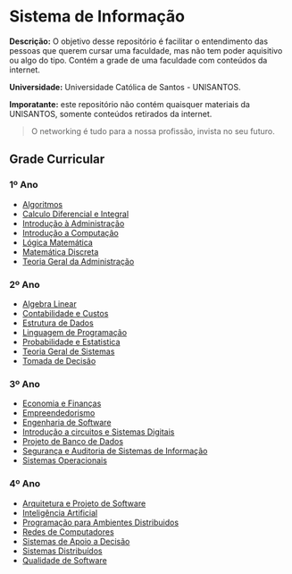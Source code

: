 # Sistema de Informação

**Descrição:** O objetivo desse repositório é facilitar o entendimento das pessoas que querem cursar uma faculdade, mas não tem poder aquisitivo ou algo do tipo. Contém a grade de uma faculdade com conteúdos da internet.

**Universidade:** Universidade Católica de Santos - UNISANTOS.

**Imporatante:** este repositório não contém quaisquer materiais da UNISANTOS, somente conteúdos retirados da internet.

> O networking é tudo para a nossa profissão, invista no seu futuro.


## Grade Curricular

### 1º Ano

- [Algoritmos](sistema-de-informacao/1-ano/algoritmo.md)
- [Calculo Diferencial e Integral](sistema-de-informacao/1-ano/calculo-diferencial-e-integral.md)
- [Introdução à Administração](sistema-de-informacao/1-ano/introducao-a-administracao.md)
- [Introdução a Computação](sistema-de-informacao/1-ano/introducao-a-computacao.md)
- [Lógica Matemática](sistema-de-informacao/1-ano/logica-matematica.md)
- [Matemática Discreta](sistema-de-informacao/1-ano/logica-matematica.md)
- [Teoria Geral da Administração](sistema-de-informacao/1-ano/teoria-geral-de-administracao.md)

### 2º Ano

- [Algebra Linear](sistema-de-informacao/2-ano/algebra-linear.md)
- [Contabilidade e Custos](sistema-de-informacao/2-ano/contabilidade-e-custos.md)
- [Estrutura de Dados](sistema-de-informacao/2-ano/estrutura-de-dados.md)
- [Linguagem de Programação](sistema-de-informacao/2-ano/linguagem-de-programacao.md)
- [Probabilidade e Estatistica](sistema-de-informacao/2-ano/probabilidade-e-estatistica.md)
- [Teoria Geral de Sistemas](sistema-de-informacao/2-ano/teoria-geral-de-sistemas.md)
- [Tomada de Decisão](sistema-de-informacao/2-ano/tomada-de-decisao.md)

### 3º Ano

- [Economia e Finanças](sistema-de-informacao/3-ano/economia-e-financas.md)
- [Empreendedorismo](sistema-de-informacao/3-ano/empreendedorismo.md)
- [Engenharia de Software](sistema-de-informacao/3-ano/engenharia-de-software.md)
- [Introdução a circuitos e Sistemas Digitais](sistema-de-informacao/3-ano/circuitos-digitais.md)
- [Projeto de Banco de Dados](sistema-de-informacao/3-ano/banco-de-dados.md)
- [Segurança e Auditoria de Sistemas de Informação](sistema-de-informacao/3-ano/seguranca-da-informacao.md)
- [Sistemas Operacionais](sistema-de-informacao/3-ano/sistemais-operacionais.md)

### 4º Ano

- [Arquitetura e Projeto de Software](sistema-de-informacao/4-ano/arquitetura-e-projeto-de-software.md)
- [Inteligência Artificial](sistema-de-informacao/4-ano/inteligencia-artificial.md)
- [Programação para Ambientes Distribuidos](sistema-de-informacao/4-ano/programacao-para-ambientes-distribuidos.md)
- [Redes de Computadores](sistema-de-informacao/4-ano/redes.md)
- [Sistemas de Apoio a Decisão](sistema-de-informacao/4-ano/sistema-de-apoio-a-decisao.md)
- [Sistemas Distribuídos](sistema-de-informacao/4-ano/sistema-distribuidos.md)
- [Qualidade de Software](sistema-de-informacao/4-ano/qualidade-de-software.md)
